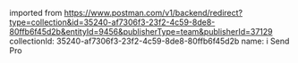 imported from https://www.postman.com/v1/backend/redirect?type=collection&id=35240-af7306f3-23f2-4c59-8de8-80ffb6f45d2b&entityId=9456&publisherType=team&publisherId=37129
collectionId: 35240-af7306f3-23f2-4c59-8de8-80ffb6f45d2b
name: i Send Pro